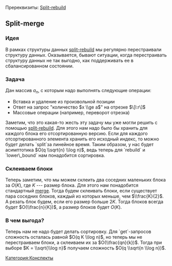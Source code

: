 Пререквизиты: [Split-rebuild](Split-rebuild "wikilink")

## Split-merge

### Идея

В рамках структуры данных [split-rebuild](split-rebuild "wikilink") мы
регулярно перестраивали структуру данных. Оказывается, бывают
ситуации, когда перестраивать структуру данных не так выгодно,
как поддерживать ее в сбалансированном состоянии.

### Задача

Дан массив $a_n$, с которым надо выполнять следующие операции:

  - Вставка и удаление из произвольной позиции
  - Ответ на запрос "количество $x \\ge a$" на отрезке $\[l:r\]$
  - Массовые операции (например, переворот отрезка)

Заметим, что <st>это какая-то жесть</st> эту задачу мы уже могли решить
с помощью [split-rebuild](split-rebuild "wikilink"). Для этого нам надо
было бы хранить для каждого блока его отсортированную версию. Если для
каждого отсортированного элемента хранить его исходный индекс, то
можно будет делать \`split\`за линейное время. Таким образом, у нас
будет асимптотика $O(q \\sqrt{n} \\log n)$, ведь теперь для \`rebuild\`
и \`lower\\_bound\` нам понадобится сортировка.

### Склеиваем блоки

Теперь заметим, что мы можем склеить два соседних маленьких блока за
$O(K)$, где $K$ --- размер блока. Для этого нам понадобится стандартный
[merge](merge "wikilink"). Тогда будем склеивать блоки, если существует
пара соседних блоков, каждый из которых меньше, чем $\\frac{K}{2}$. А
резать блок будем, если его размер больше $2K$. Тогда блоков всегда
будет $O(\\frac{n}{K})$, а размер блоков будет $O(K)$.

### В чем выгода?

Теперь нам не надо будет делать сортировку. Для \`get\`-запросов
сложность осталась равной $O(q K \\log n)$, но теперь мы не
перестраиваем блоки, а склеиваем их за $O(\\frac{qn}{k})$. Тогда
при выборе $K = \\sqrt{\\log n}$ получаем сложность $O(q \\sqrt{n
\\log n})$.

[Категория:Конспекты](Категория:Конспекты "wikilink")